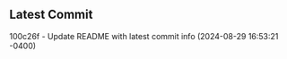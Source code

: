 
## Latest Commit
100c26f - Update README with latest commit info (2024-08-29 16:53:21 -0400) <Yunxi-Zhou>
